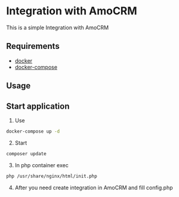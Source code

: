 # Integration with AmoCRM

This is a simple Integration with AmoCRM

## Requirements
- [docker](https://docs.docker.com/engine/install/)
- [docker-compose](https://docs.docker.com/compose/install/)

## Usage



## Start application
1. Use
```bash
docker-compose up -d
```
2. Start
```bash
composer update
```
3. In php container exec 
```bash
php /usr/share/nginx/html/init.php
```
4. After you need create integration in AmoCRM and fill config.php

